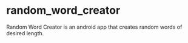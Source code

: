 # random_word_creator
Random Word Creator is an android app that creates random words of desired length.
